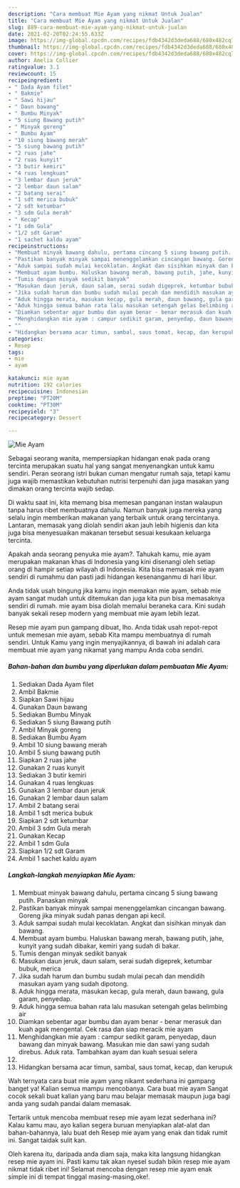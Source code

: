 ```yaml
---
description: "Cara membuat Mie Ayam yang nikmat Untuk Jualan"
title: "Cara membuat Mie Ayam yang nikmat Untuk Jualan"
slug: 889-cara-membuat-mie-ayam-yang-nikmat-untuk-jualan
date: 2021-02-20T02:24:55.633Z
image: https://img-global.cpcdn.com/recipes/fdb4342d3deda688/680x482cq70/mie-ayam-foto-resep-utama.jpg
thumbnail: https://img-global.cpcdn.com/recipes/fdb4342d3deda688/680x482cq70/mie-ayam-foto-resep-utama.jpg
cover: https://img-global.cpcdn.com/recipes/fdb4342d3deda688/680x482cq70/mie-ayam-foto-resep-utama.jpg
author: Amelia Collier
ratingvalue: 3.1
reviewcount: 15
recipeingredient:
- " Dada Ayam filet"
- " Bakmie"
- " Sawi hijau"
- " Daun bawang"
- " Bumbu Minyak"
- "5 siung Bawang putih"
- " Minyak goreng"
- " Bumbu Ayam"
- "10 siung bawang merah"
- "5 siung bawang putih"
- "2 ruas jahe"
- "2 ruas kunyit"
- "3 butir kemiri"
- "4 ruas lengkuas"
- "3 lembar daun jeruk"
- "2 lembar daun salam"
- "2 batang serai"
- "1 sdt merica bubuk"
- "2 sdt ketumbar"
- "3 sdm Gula merah"
- " Kecap"
- "1 sdm Gula"
- "1/2 sdt Garam"
- "1 sachet kaldu ayam"
recipeinstructions:
- "Membuat minyak bawang dahulu, pertama cincang 5 siung bawang putih. Panaskan minyak"
- "Pastikan banyak minyak sampai menenggelamkan cincangan bawang. Goreng jika minyak sudah panas dengan api kecil."
- "Aduk sampai sudah mulai kecoklatan. Angkat dan sisihkan minyak dan bawang."
- "Membuat ayam bumbu. Haluskan bawang merah, bawang putih, jahe, kunyit yang sudah dibakar, kemiri yang sudah di bakar."
- "Tumis dengan minyak sedikit banyak"
- "Masukan daun jeruk, daun salam, serai sudah digeprek, ketumbar bubuk, merica"
- "Jika sudah harum dan bumbu sudah mulai pecah dan mendidih masukan ayam yang sudah dipotong."
- "Aduk hingga merata, masukan kecap, gula merah, daun bawang, gula garam, penyedap."
- "Aduk hingga semua bahan rata lalu masukan setengah gelas belimbing air"
- "Diamkan sebentar agar bumbu dan ayam benar - benar merasuk dan kuah agak mengental. Cek rasa dan siap meracik mie ayam"
- "Menghidangkan mie ayam : campur sedikit garam, penyedap, daun bawang dan minyak bawang. Masukan mie dan sawi yang sudah direbus. Aduk rata. Tambahkan ayam dan kuah sesuai selera"
- ""
- "Hidangkan bersama acar timun, sambal, saus tomat, kecap, dan kerupuk"
categories:
- Resep
tags:
- mie
- ayam

katakunci: mie ayam 
nutrition: 192 calories
recipecuisine: Indonesian
preptime: "PT20M"
cooktime: "PT30M"
recipeyield: "3"
recipecategory: Dessert

---
```



![Mie Ayam](https://img-global.cpcdn.com/recipes/fdb4342d3deda688/680x482cq70/mie-ayam-foto-resep-utama.jpg)

Sebagai seorang wanita, mempersiapkan hidangan enak pada orang tercinta merupakan suatu hal yang sangat menyenangkan untuk kamu sendiri. Peran seorang istri bukan cuman mengatur rumah saja, tetapi kamu juga wajib memastikan kebutuhan nutrisi terpenuhi dan juga masakan yang dimakan orang tercinta wajib sedap.

Di waktu  saat ini, kita memang bisa memesan panganan instan walaupun tanpa harus ribet membuatnya dahulu. Namun banyak juga mereka yang selalu ingin memberikan makanan yang terbaik untuk orang tercintanya. Lantaran, memasak yang diolah sendiri akan jauh lebih higienis dan kita juga bisa menyesuaikan makanan tersebut sesuai kesukaan keluarga tercinta. 



Apakah anda seorang penyuka mie ayam?. Tahukah kamu, mie ayam merupakan makanan khas di Indonesia yang kini disenangi oleh setiap orang di hampir setiap wilayah di Indonesia. Kita bisa memasak mie ayam sendiri di rumahmu dan pasti jadi hidangan kesenanganmu di hari libur.

Anda tidak usah bingung jika kamu ingin memakan mie ayam, sebab mie ayam sangat mudah untuk ditemukan dan juga kita pun bisa memasaknya sendiri di rumah. mie ayam bisa diolah memalui beraneka cara. Kini sudah banyak sekali resep modern yang membuat mie ayam lebih lezat.

Resep mie ayam pun gampang dibuat, lho. Anda tidak usah repot-repot untuk memesan mie ayam, sebab Kita mampu membuatnya di rumah sendiri. Untuk Kamu yang ingin menyajikannya, di bawah ini adalah cara membuat mie ayam yang nikamat yang mampu Anda coba sendiri.

<!--inarticleads1-->

##### Bahan-bahan dan bumbu yang diperlukan dalam pembuatan Mie Ayam:

1. Sediakan  Dada Ayam filet
1. Ambil  Bakmie
1. Siapkan  Sawi hijau
1. Gunakan  Daun bawang
1. Sediakan  Bumbu Minyak
1. Sediakan 5 siung Bawang putih
1. Ambil  Minyak goreng
1. Sediakan  Bumbu Ayam
1. Ambil 10 siung bawang merah
1. Ambil 5 siung bawang putih
1. Siapkan 2 ruas jahe
1. Gunakan 2 ruas kunyit
1. Sediakan 3 butir kemiri
1. Gunakan 4 ruas lengkuas
1. Gunakan 3 lembar daun jeruk
1. Gunakan 2 lembar daun salam
1. Ambil 2 batang serai
1. Ambil 1 sdt merica bubuk
1. Siapkan 2 sdt ketumbar
1. Ambil 3 sdm Gula merah
1. Gunakan  Kecap
1. Ambil 1 sdm Gula
1. Siapkan 1/2 sdt Garam
1. Ambil 1 sachet kaldu ayam




<!--inarticleads2-->

##### Langkah-langkah menyiapkan Mie Ayam:

1. Membuat minyak bawang dahulu, pertama cincang 5 siung bawang putih. Panaskan minyak
1. Pastikan banyak minyak sampai menenggelamkan cincangan bawang. Goreng jika minyak sudah panas dengan api kecil.
1. Aduk sampai sudah mulai kecoklatan. Angkat dan sisihkan minyak dan bawang.
1. Membuat ayam bumbu. Haluskan bawang merah, bawang putih, jahe, kunyit yang sudah dibakar, kemiri yang sudah di bakar.
1. Tumis dengan minyak sedikit banyak
1. Masukan daun jeruk, daun salam, serai sudah digeprek, ketumbar bubuk, merica
1. Jika sudah harum dan bumbu sudah mulai pecah dan mendidih masukan ayam yang sudah dipotong.
1. Aduk hingga merata, masukan kecap, gula merah, daun bawang, gula garam, penyedap.
1. Aduk hingga semua bahan rata lalu masukan setengah gelas belimbing air
1. Diamkan sebentar agar bumbu dan ayam benar - benar merasuk dan kuah agak mengental. Cek rasa dan siap meracik mie ayam
1. Menghidangkan mie ayam : campur sedikit garam, penyedap, daun bawang dan minyak bawang. Masukan mie dan sawi yang sudah direbus. Aduk rata. Tambahkan ayam dan kuah sesuai selera
1. 
1. Hidangkan bersama acar timun, sambal, saus tomat, kecap, dan kerupuk




Wah ternyata cara buat mie ayam yang nikamt sederhana ini gampang banget ya! Kalian semua mampu mencobanya. Cara buat mie ayam Sangat cocok sekali buat kalian yang baru mau belajar memasak maupun juga bagi anda yang sudah pandai dalam memasak.

Tertarik untuk mencoba membuat resep mie ayam lezat sederhana ini? Kalau kamu mau, ayo kalian segera buruan menyiapkan alat-alat dan bahan-bahannya, lalu buat deh Resep mie ayam yang enak dan tidak rumit ini. Sangat taidak sulit kan. 

Oleh karena itu, daripada anda diam saja, maka kita langsung hidangkan resep mie ayam ini. Pasti kamu tak akan nyesel sudah bikin resep mie ayam nikmat tidak ribet ini! Selamat mencoba dengan resep mie ayam enak simple ini di tempat tinggal masing-masing,oke!.

